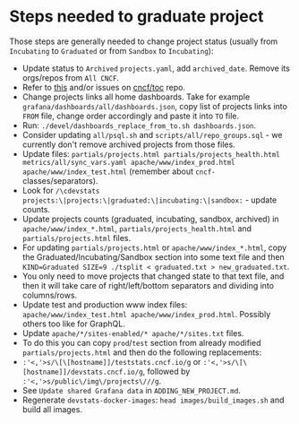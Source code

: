 # Steps needed to graduate project

Those steps are generally needed to change project status (usually from `Incubating` to `Graduated` or from `Sandbox` to `Incubating`):

- Update status to `Archived` `projects.yaml`, add `archived_date`. Remove its orgs/repos from `All CNCF`.
- Refer to [this](https://docs.google.com/spreadsheets/d/10-rSBsSMQZD6nCLBkyKfeU4kdffB4bOSV0NnZqF5bBk/edit#gid=1632287387) and/or issues on [cncf/toc](https://github.com/cncf/toc) repo.
- Change projects links all home dashboards. Take for example `grafana/dashboards/all/dashboards.json`, copy list of projects links into `FROM` file, change order accordingly and paste it into `TO` file.
- Run: `./devel/dashboards_replace_from_to.sh dashboards.json`.
- Consider updating `all/psql.sh` and `scripts/all/repo_groups.sql` - we currently don't remove archived projects from those files.
- Update files: `partials/projects.html partials/projects_health.html metrics/all/sync_vars.yaml apache/www/index_prod.html apache/www/index_test.html` (remember about `cncf-` classes/separators).
- Look for `/\cdevstats projects:\|projects:\|graduated:\|incubating:\|sandbox:` - update counts.
- Update projects counts (graduated, incubating, sandbox, archived) in `apache/www/index_*.html`, `partials/projects_health.html` and `partials/projects.html` files.
- For updating `partials/projects.html` or `apache/www/index_*.html`, copy the Graduated/Incubating/Sandbox section into some text file and then `KIND=Graduated SIZE=9 ./tsplit < graduated.txt > new_graduated.txt`.
- You only need to move projects that changed state to that text file, and then it will take care of right/left/bottom separators and dividing into columns/rows.
- Update test and production www index files: `apache/www/index_test.html apache/www/index_prod.html`. Possibly others too like for GraphQL.
- Update `apache/*/sites-enabled/* apache/*/sites.txt` files.
- To do this you can copy `prod`/`test` section from already modified `partials/projects.html` and then do the following replacements:
- `` :'<,'>s/\[\[hostname]]/teststats.cncf.io/g `` or `` :'<,'>s/\[\[hostname]]/devstats.cncf.io/g ``, followed by `` :'<,'>s/public\/img\/projects\///g ``.
- See `Update shared Grafana data` in `ADDING_NEW_PROJECT.md`.
- Regenerate `devstats-docker-images`: `head images/build_images.sh` and build all images.

